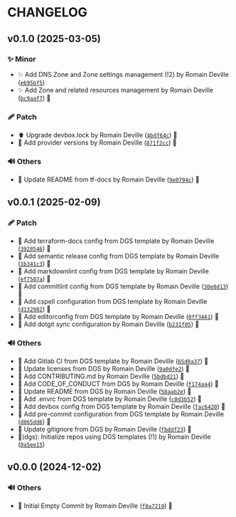 <!-- markdownlint-disable-file -->
# CHANGELOG

## v0.1.0 (2025-03-05)

### ✨ Minor

  * ✨ Add DNS Zone and Zone settings management (!2) by Romain Deville ([`e695bf5`](https://framagit.org/rdeville-public/opentofu/cloudflare-dns/-/commit/e695bf5c3badbba2b355703f5059c52153ab7b03))
  * ✨ Add Zone and related resources management by Romain Deville ([`bc9aaf7`](https://framagit.org/rdeville-public/opentofu/cloudflare-dns/-/commit/bc9aaf7387d40e10984a3255b469d24ac0f3167c)) 🔏

### 🩹 Patch

  * ⬆️ Upgrade devbox.lock by Romain Deville ([`4bdf64c`](https://framagit.org/rdeville-public/opentofu/cloudflare-dns/-/commit/4bdf64c07578575dd811d81192654b06c4831193)) 🔏
  * 📌 Add provider versions by Romain Deville ([`871f2cc`](https://framagit.org/rdeville-public/opentofu/cloudflare-dns/-/commit/871f2cc5d6aaa5503eff4e379609276e751ae53f)) 🔏

### 🔊 Others

  * 📝 Update README from tf-docs by Romain Deville ([`9e0794c`](https://framagit.org/rdeville-public/opentofu/cloudflare-dns/-/commit/9e0794c7c581cacbc9ea3324fbb91a3c28bdac0f)) 🔏

## v0.0.1 (2025-02-09)

### 🩹 Patch

  * 🔧 Add terraform-docs config from DGS template by Romain Deville ([`3928546`](https://framagit.org/rdeville-public/opentofu/cloudflare-dns/-/commit/39285461542d203d332f3a3624de13f16119f674)) 🔏
  * 🔧 Add semantic release config from DGS template by Romain Deville ([`1b341c3`](https://framagit.org/rdeville-public/opentofu/cloudflare-dns/-/commit/1b341c318be5867ac6ae62b1e8d772deb95824da)) 🔏
  * 🔧 Add markdownlint config from DGS template by Romain Deville ([`ef7507a`](https://framagit.org/rdeville-public/opentofu/cloudflare-dns/-/commit/ef7507a044c2d287e286f769cc30151e5a787535)) 🔏
  * 🔧 Add commitlint config from DGS template by Romain Deville ([`30e8d13`](https://framagit.org/rdeville-public/opentofu/cloudflare-dns/-/commit/30e8d13445fb56a61c2b44905586fd6c60c94d04)) 🔏
  * 🔧 Add cspell configuration from DGS template by Romain Deville ([`d132982`](https://framagit.org/rdeville-public/opentofu/cloudflare-dns/-/commit/d132982b3a0e9651b434b12194e9629f426c6fc2)) 🔏
  * 🔧 Add editorconfig from DGS template by Romain Deville ([`0ff3461`](https://framagit.org/rdeville-public/opentofu/cloudflare-dns/-/commit/0ff3461432201cc564017909381f6a86884e536c)) 🔏
  * 🔧 Add dotgit sync configuration by Romain Deville ([`b231f05`](https://framagit.org/rdeville-public/opentofu/cloudflare-dns/-/commit/b231f05617769582ebb03b7b59252f93a5608aa7)) 🔏

### 🔊 Others

  * 👷 Add Gitlab CI from DGS template by Romain Deville ([`65d0a37`](https://framagit.org/rdeville-public/opentofu/cloudflare-dns/-/commit/65d0a374659df98c5a3098ad6d1f5b290e08f932)) 🔏
  * 📄 Update licenses from DGS by Romain Deville ([`9a0dfe2`](https://framagit.org/rdeville-public/opentofu/cloudflare-dns/-/commit/9a0dfe22d4b33cfabaec6279efa7b37797c69d80)) 🔏
  * 📝 Add CONTRIBUTING.md by Romain Deville ([`5bdbd21`](https://framagit.org/rdeville-public/opentofu/cloudflare-dns/-/commit/5bdbd21e76014e5033c6830d02f68df16e357240)) 🔏
  * 📝 Add CODE_OF_CONDUCT from DGS by Romain Deville ([`f174aa4`](https://framagit.org/rdeville-public/opentofu/cloudflare-dns/-/commit/f174aa4678f066bafd80ef2a23c6e9d9e67860b4)) 🔏
  * 📝 Update README from DGS by Romain Deville ([`58aab2e`](https://framagit.org/rdeville-public/opentofu/cloudflare-dns/-/commit/58aab2ef47b86b51b671a823af8390c70986c75c)) 🔏
  * 🔨 Add .envrc from DGS template by Romain Deville ([`c0d3b52`](https://framagit.org/rdeville-public/opentofu/cloudflare-dns/-/commit/c0d3b522f4acb16a23200b942173e41328472a3d)) 🔏
  * 🔨 Add devbox config from DGS template by Romain Deville ([`fac6420`](https://framagit.org/rdeville-public/opentofu/cloudflare-dns/-/commit/fac642042cd0dac4d8faab48edd88885dbabb2d2)) 🔏
  * 🔨 Add pre-commit configuration from DGS template by Romain Deville ([`d865dd6`](https://framagit.org/rdeville-public/opentofu/cloudflare-dns/-/commit/d865dd63dfe7e05e611cf2b45b491532f775b87c)) 🔏
  * 🙈 Update gitignore from DGS by Romain Deville ([`fbddf23`](https://framagit.org/rdeville-public/opentofu/cloudflare-dns/-/commit/fbddf23b22de0b3b46cdc25d469a111e1cbdb47a)) 🔏
  * 🚀(dgs): Initialize repos using DGS templates (!1) by Romain Deville ([`0a5ee15`](https://framagit.org/rdeville-public/opentofu/cloudflare-dns/-/commit/0a5ee1571aae5e09fcff837db154061dc9d5af7a))

## v0.0.0 (2024-12-02)

### 🔊 Others

  * 🎉 Initial Empty Commit by Romain Deville ([`f8a7219`](https://framagit.org/rdeville-public/opentofu/cloudflare-dns/-/commit/f8a72197c809594bbfdaece445d436cda80495fe)) 🔏
